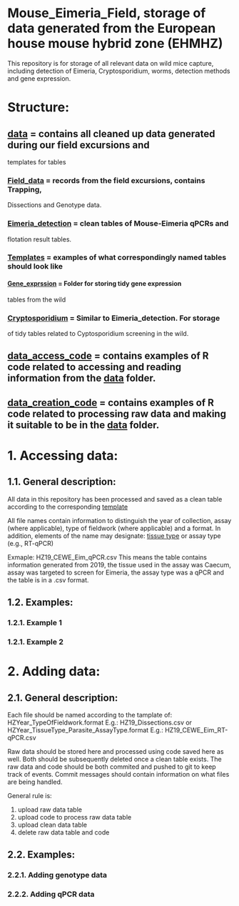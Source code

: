 # Mouse_Eimeria_Field, storage of data generated from the European house mouse hybrid zone (EHMHZ)  
This repository is for storage of all relevant data on wild mice capture, including detection of Eimeria, Cryptosporidium, worms, detection methods and gene expression. 

# Structure:
## [data](https://github.com/derele/Mouse_Eimeria_Field/tree/master/data) = contains all cleaned up data generated during our field excursions and 
templates for tables

### [Field_data](https://github.com/derele/Mouse_Eimeria_Field/tree/master/data/Field_data) = records from the field excursions, contains Trapping,
Dissections and Genotype data.

### [Eimeria_detection](https://github.com/derele/Mouse_Eimeria_Field/tree/master/data/Eimeria_detection) = clean tables of Mouse-Eimeria qPCRs and
flotation result tables.

### [Templates](https://github.com/derele/Eimeria_Lab/tree/master/data/Templates) = examples of what correspondingly named tables should look like

#### [Gene_exprssion](https://github.com/derele/Mouse_Eimeria_Field/tree/master/data/Gene_expression) = Folder for storing tidy gene expression 
tables from the wild

### [Cryptosporidium](https://github.com/derele/Mouse_Eimeria_Field/tree/master/data/Cryptosporidium) = Similar to Eimeria_detection. For storage 
of tidy tables related to Cyptosporidium screening in the wild.

## [data_access_code](https://github.com/derele/Mouse_Eimeria_Field/tree/master/data/data_access_code) = contains examples of R code related to accessing and reading information from the [data](https://github.com/derele/Mouse_Eimeria_Field/tree/master/data) folder.

## [data_creation_code](https://github.com/derele/Mouse_Eimeria_Field/tree/master/data/data_creation_code) = contains examples of R code related to processing raw data and making it suitable to be in the [data](https://github.com/derele/Mouse_Eimeria_Field/tree/master/data) folder.


# 1. Accessing data:
## 1.1. General description:

All data in this repository has been processed and saved as a clean table according to the corresponding 
[template](https://github.com/derele/Mouse_Eimeria_Field/tree/master/data/Templates)

All file names contain information to distinguish the year of collection, assay (where applicable), type of fieldwork (where applicable) and a format.
In addition, elements of the name may designate: [tissue type](https://github.com/derele/Mouse_Eimeria_Field/tree/master/Tissue_labels.csv) or assay type (e.g., RT-qPCR)

Exmaple: HZ19_CEWE_Eim_qPCR.csv
This means the table contains information generated from 2019, the tissue used in the assay was Caecum, assay was targeted to screen for Eimeria, 
the assay type was a qPCR and the table is in a .csv format.

## 1.2. Examples:
### 1.2.1. Example 1 

### 1.2.1. Example 2 

# 2. Adding data:
## 2.1. General description:
Each file should be named according to the tamplate of:
HZYear_TypeOfFieldwork.format
E.g.: HZ19_Dissections.csv
or
HZYear_TissueType_Parasite_AssayType.format
E.g.: HZ19_CEWE_Eim_RT-qPCR.csv

Raw data should be stored here and processed using code saved here as well. Both should be subsequently deleted once a clean table exists.
The raw data and code should be both commited and pushed to git to keep track of events. Commit messages should contain information on what
files are being handled.

General rule is:
1. upload raw data table
2. upload code to process raw data table
3. upload clean data table
4. delete raw data table and code

## 2.2. Examples:
### 2.2.1. Adding genotype data

### 2.2.2. Adding qPCR data
